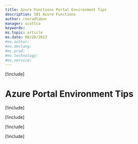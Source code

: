 ```yaml
---
title: Azure Functions Portal Environment Tips
description: 101 Azure Functions
author: conradtabor
manager: scottca
keywords: 
ms.topic: article
ms.date: 08/28/2017
#ms.author:
#ms.devlang: 
#ms.prod:
#ms.technology:
#ms.service:
---
```


[!include[](~/includes/header.md)]

# Azure Portal Environment Tips

[!include[](environment-controlling-http-verbs.md)]

[!include[](environment-keys.md)]

[!include[](environment-track-billing.md)]

[!include[](environment-daily-usage-quota.md)]
